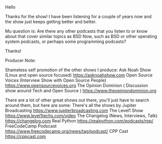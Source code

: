 Hello

Thanks for the show! I have been listening for a couple of years now and the show just keeps getting better and better.

Mu question is: Are there any other podcasts that you listen to or know about that cover similar topics as BSD Now, such as BSD or other operating system podcasts, or perhaps some programming podcasts?

Thanks!


Producer Note:

Shameless self promotion of the other shows I produce:
Ask Noah Show (Linux and open source focused) https://asknoahshow.com
Open Source Voices (Interview Show with Open Source People) https://www.opensourcevoices.org
The Opinion Dominion ( Discussion show around Tech and Open Source ) https://www.theopiniondominion.org

There are a lot of other great shows out there, you'll just have to search around them, but here are some:
There's all the shows by Jupiter Broadcasting https://www.jupiterbroadcasting.com
The Level1 Show https://www.level1techs.com/video
The Changelog (News, Interviews, Talk)  https://changelog.com
Real Python https://realpython.com/podcasts/rpp/
FreeCodeCamp Podscast https://www.freecodecamp.org/news/tag/podcast/
CPP Cast https://cppcast.com
